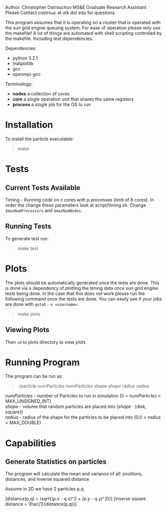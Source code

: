 Author: Christopher Ostrouchov MS&E Graduate Research Assistant  
Please Contact costrouc at utk dot edu for questions.

This program assumes that it is operating on a cluster that is
operated with the sun grid engine queuing system. For ease of
operation please only use the makefile! A lot of things are
automated with shell scripting controlled by the makefile.
Including test dependencies.

Dependencies:
-  python 3.2.1
-  matplotlib
-  gcc
-  openmpi-gcc

Terminology:
-  __nodes__ a collection of cores
-  __core__ a single operation unit that shares the same registers
-  __process__ a single job for the OS to run

# Installation

To install the particle executable:
> make

# Tests

## Current Tests Available
Timing - Running code on c cores with p processes (limit of 8 cores).
In order the change these parameters look at script/timing.sh.
Change `$maxNumProcessors` and `$maxNumNodes`.

## Running Tests
To generate test run:
> make test

# Plots
The plots should be automatically generated once the tests are done. This is done via a dependency of plotting the timing data once sun grid engine tests being done. In the case that this does not work please run the following command once the tests are done. You can easily see if your jobs are done with `qstat -u <username>`.  

> make plots  

## Viewing Plots

Then `cd` to plots directory to view plots

# Running Program
The program can be run as:
> ./particle numParticles *numParticles* shape *shape* radius *radius*

*numParticles* - number of Particles to run in simulation
                 (0 < *numParticles* < MAX_UNSIGNED_INT)  
*shape*        - volume that random particles are placed into
                 (*shape* : {disk, square})  
*radius*       - radius of the shape for the particles to be placed into
                 (0.0 < *radius* < MAX_DOUBLE)  

# Capabilities

## Generate Statistics on particles

The program will calculate the mean and variance of all:
positions, distances, and inverse squared distance  

Assume in 2D we have 2 particles p,q.

\[distance(p,q) = \sqrt{(p.x - q.x)^2 + (p.y - q.y)^2)}\]
\[inverse square distance = \frac{1}{distance(p,q)}\]

